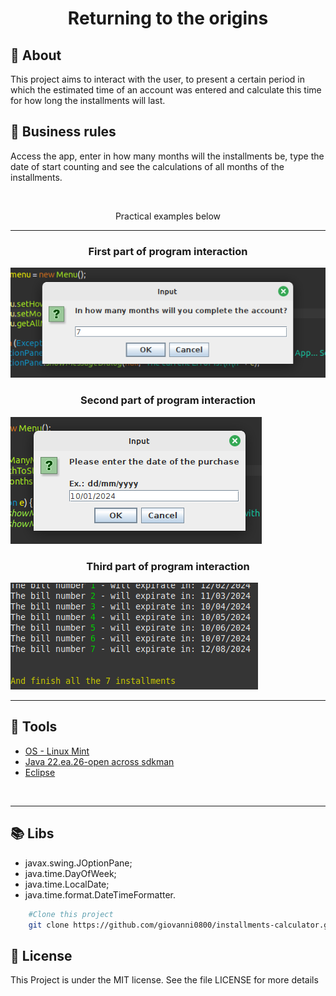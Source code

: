 <head>
	<link rel="stylesheet" type="text/css" href="css/style.css" />
</head>

<h1 align="center">Returning to the origins</h1>

## 📖️ About
<p>This project aims to interact with the user, to present a certain period in which the estimated time of an account was entered and calculate this time for how long the installments will last.</p>

## 🤝️ Business rules
<p>Access the app, enter in how many months will the installments be, type the date of start counting and see the calculations of all months of the installments.</p>


<br/>
<p align="center" class="italic">Practical examples below</p>
<hr/>

<h3 align="center" class="green-title">First part of program interaction</h3>
<img src="img/Screenshot_1.png" alt="First part of program interaction image"/>

<br/>

<h3 align="center" class="green-title">Second part of program interaction</h3>
<img src="img/Screenshot_2.png" alt="Second part of program interaction image"/>

<br/>

<h3 align="center" class="green-title">Third part of program interaction</h3>
<img src="img/Screenshot_3.png" alt="Third part of program interaction image"/>

<br/>
<hr/>

## 🔨 Tools

- [OS - Linux Mint](https://www.linuxmint.com/download.php)
- [Java 22.ea.26-open across sdkman](https://sdkman.io/install)
- [Eclipse](https://eclipseide.org/)

<br />
<hr />

## 📚 Libs
- javax.swing.JOptionPane;
- java.time.DayOfWeek;
- java.time.LocalDate;
- java.time.format.DateTimeFormatter.

```bash
	#Clone this project
    git clone https://github.com/giovanni0800/installments-calculator.git
```

## 📔️ License
This Project is under the MIT license. See the file LICENSE
for more details